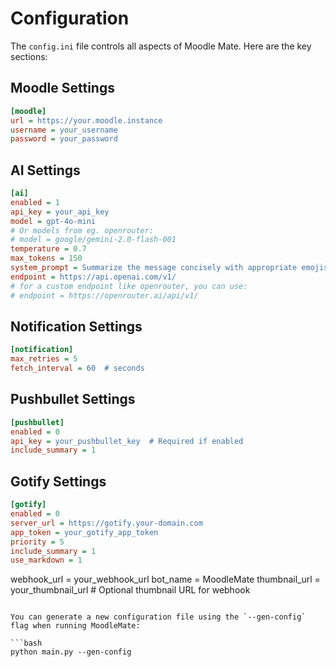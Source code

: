 # Configuration

The `config.ini` file controls all aspects of Moodle Mate. Here are the key sections:

## Moodle Settings

```ini
[moodle]
url = https://your.moodle.instance
username = your_username
password = your_password
```

## AI Settings

```ini
[ai]
enabled = 1
api_key = your_api_key
model = gpt-4o-mini
# Or models from eg. openrouter:
# model = google/gemini-2.0-flash-001
temperature = 0.7
max_tokens = 150
system_prompt = Summarize the message concisely with appropriate emojis, excluding links.
endpoint = https://api.openai.com/v1/
# for a custom endpoint like openrouter, you can use:
# endpoint = https://openrouter.ai/api/v1/
```

## Notification Settings

```ini
[notification]
max_retries = 5
fetch_interval = 60  # seconds
```

## Pushbullet Settings

```ini
[pushbullet]
enabled = 0
api_key = your_pushbullet_key  # Required if enabled
include_summary = 1
```

## Gotify Settings

```ini
[gotify]
enabled = 0
server_url = https://gotify.your-domain.com
app_token = your_gotify_app_token
priority = 5
include_summary = 1
use_markdown = 1
```

webhook_url = your_webhook_url
bot_name = MoodleMate
thumbnail_url = your_thumbnail_url  # Optional thumbnail URL for webhook

```

You can generate a new configuration file using the `--gen-config` flag when running MoodleMate:

```bash
python main.py --gen-config
```
